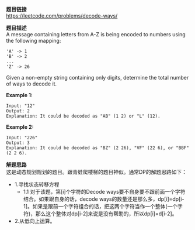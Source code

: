 **题目链接**  
https://leetcode.com/problems/decode-ways/

**题目描述**  
A message containing letters from A-Z is being encoded to numbers using the following mapping:  
```
'A' -> 1
'B' -> 2
...
'Z' -> 26
```
Given a non-empty string containing only digits, determine the total number of ways to decode it.  

**Example 1:**  
```
Input: "12"
Output: 2
Explanation: It could be decoded as "AB" (1 2) or "L" (12).
```
**Example 2:**  
```
Input: "226"
Output: 3
Explanation: It could be decoded as "BZ" (2 26), "VF" (22 6), or "BBF" (2 2 6).
```

**解题思路**  
这是动态规划规划的题目。跟青蛙爬楼梯的题目神似。通常DP的解题思路如下：
* 1.寻找状态转移方程  
  * 1.1 对于该题，第[i]个字符的Decode ways要不自身要不跟前面一个字符结合。如果跟自身的话，decode ways的数量还是那么多，dp[i]=dp[i-1]。如果是跟前一个字符组合的话，把这两个字符当作一个整体(一个字符)，那么这个整体对dp[i-2]来说是没有帮助的，所以dp[i]=d[i-2]。
* 2.从低向上运算。
